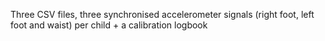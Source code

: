 Three CSV files, three synchronised accelerometer signals (right foot, left foot and waist) per child + a calibration logbook
